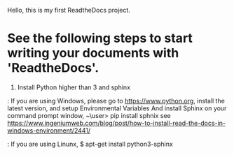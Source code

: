Hello, this is my first ReadtheDocs project.
# See the following steps to start writing your documents with 'ReadtheDocs'.

1. Install Python higher than 3 and sphinx

: If you are using Windows, 
please go to https://www.python.org, install the latest version, and setup Environmental Variables
And install Sphinx on your command prompt window, ~\user> pip install sphnix
see https://www.ingeniumweb.com/blog/post/how-to-install-read-the-docs-in-windows-environment/2441/
 
: If you are using Linunx, 
$ apt-get install python3-sphinx 